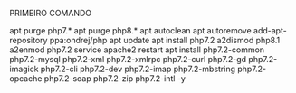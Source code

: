 PRIMEIRO COMANDO 

apt purge php7.*
apt purge php8.*
apt autoclean
apt autoremove
add-apt-repository ppa:ondrej/php
apt update
apt install php7.2
a2dismod php8.1
a2enmod php7.2
service apache2 restart
apt install php7.2-common php7.2-mysql php7.2-xml php7.2-xmlrpc php7.2-curl php7.2-gd php7.2-imagick php7.2-cli php7.2-dev php7.2-imap php7.2-mbstring php7.2-opcache php7.2-soap php7.2-zip php7.2-intl -y
